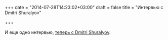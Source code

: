 +++
date = "2014-07-28T14:23:02+03:00"
draft = false
title = "Интервью с Dmitri Shuralyov"

+++

<p>И еще одно интервью, <a href="https://sourcegraph.com/blog/fireside-chat-with-dmitri-shuralyov">теперь с&nbsp;Dmitri Shuralyov</a>.</p>

